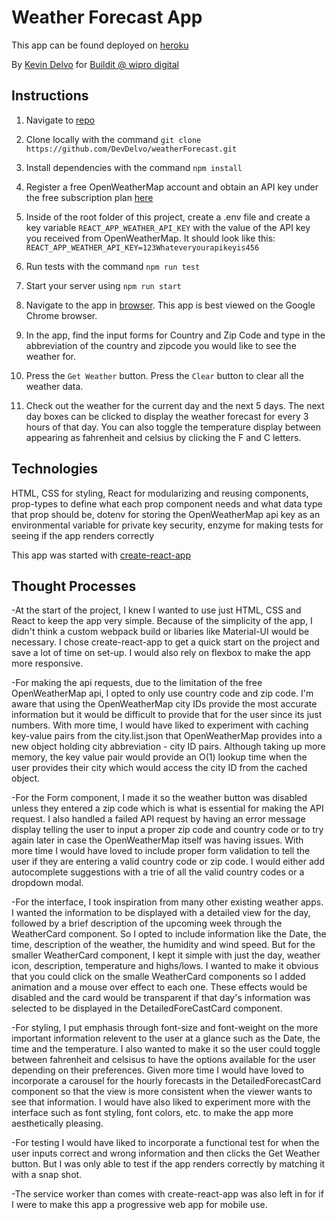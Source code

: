 # Weather Forecast App

This app can be found deployed on [heroku](https://devdelvo-weather-app.herokuapp.com/)

By [Kevin Delvo](https://www.kevindelvo.com) for [Buildit @ wipro digital](https://buildit.wiprodigital.com/)

## Instructions

1. Navigate to [repo](https://gitbub.com/DevDelvo/weatherForecast)

2. Clone locally with the command `git clone https://github.com/DevDelvo/weatherForecast.git`

3. Install dependencies with the command `npm install`

4. Register a free OpenWeatherMap account and obtain an API key under the free subscription plan [here](https://openweathermap.org/api)

5. Inside of the root folder of this project, create a .env file  and create a key variable `REACT_APP_WEATHER_API_KEY` with the value of the API key you received from OpenWeatherMap. It should look like this: `REACT_APP_WEATHER_API_KEY=123Whateveryourapikeyis456`

6. Run tests with the command `npm run test`

7. Start your server using `npm run start`

8. Navigate to the app in [browser](http://localhost:3000). This app is best viewed on the Google Chrome browser.

9. In the app, find the input forms for Country and Zip Code and type in the abbreviation of the country and zipcode you would like to see the weather for.

10. Press the `Get Weather` button. Press the `Clear` button to clear all the weather data.

11. Check out the weather for the current day and the next 5 days. The next day boxes can be clicked to display the weather forecast for every 3 hours of that day. You can also toggle the temperature display between appearing as fahrenheit and celsius by clicking the F and C letters.

## Technologies
HTML,
CSS for styling,
React for modularizing and reusing components,
prop-types to define what each prop component needs and what data type that prop should be,
dotenv for storing the OpenWeatherMap api key as an environmental variable for private key security,
enzyme for making tests for seeing if the app renders correctly

This app was started with [create-react-app](https://github.com/facebook/create-react-app)

## Thought Processes

-At the start of the project, I knew I wanted to use just HTML, CSS and React to keep the app very simple. Because of the simplicity of the app, I didn't think a custom webpack build or libaries like Material-UI would be necessary. I chose create-react-app to get a quick start on the project and save a lot of time on set-up. I would also rely on flexbox to make the app more responsive.

-For making the api requests, due to the limitation of the free OpenWeatherMap api, I opted to only use country code and zip code. I'm aware that using the OpenWeatherMap city IDs provide the most accurate information but it would be difficult to provide that for the user since its just numbers. With more time, I would have liked to experiment with caching key-value pairs from the city.list.json that OpenWeatherMap provides into a new object holding city abbreviation - city ID pairs. Although taking up more memory, the key value pair would provide an O(1) lookup time when the user provides their city which would access the city ID from the cached object.

-For the Form component, I made it so the weather button was disabled unless they entered a zip code which is what is essential for making the API request. I also handled a failed API request by having an error message display telling the user to input a proper zip code and country code or to try again later in case the OpenWeatherMap itself was having issues. With more time I would have loved to include proper form validation to tell the user if they are entering a valid country code or zip code. I would either add autocomplete suggestions with a trie of all the valid country codes or a dropdown modal.

-For the interface, I took inspiration from many other existing weather apps. I wanted the information to be displayed with a detailed view for the day, followed by a brief description of the upcoming week through the WeatherCard component. So I opted to include information like the Date, the time, description of the weather, the humidity and wind speed. But for the smaller WeatherCard component, I kept it simple with just the day, weather icon, description, temperature and highs/lows. I wanted to make it obvious that you could click on the smalle WeatherCard components so I added animation and a mouse over effect to each one. These effects would be disabled and the card would be transparent if that day's information was selected to be displayed in the DetailedForeCastCard component.

-For styling, I put emphasis through font-size and font-weight on the more important information relevent to the user at a glance such as the Date, the time and the temperature. I also wanted to make it so the user could toggle between fahrenheit and celsisus to have the options available for the user depending on their preferences. Given more time I would have loved to incorporate a carousel for the hourly forecasts in the DetailedForecastCard component so that the view is more consistent when the viewer wants to see that information. I would have also liked to experiment more with the interface such as font styling, font colors, etc. to make the app more aesthetically pleasing.

-For testing I would have liked to incorporate a functional test for when the user inputs correct and wrong information and then clicks the Get Weather button. But I was only able to test if the app renders correctly by matching it with a snap shot.

-The service worker than comes with create-react-app was also left in for if I were to make this app a progressive web app for mobile use.
